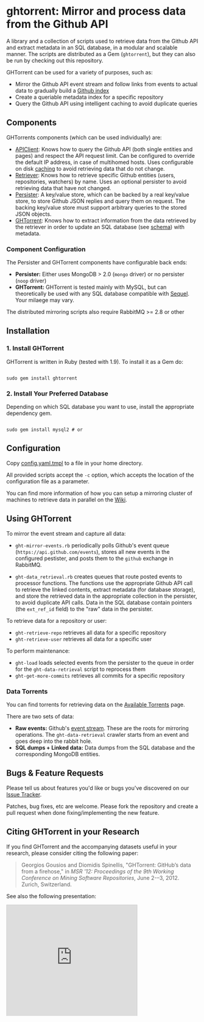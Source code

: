 # ghtorrent: Mirror and process data from the Github API 

A library and a collection of scripts used to retrieve data from the Github API
and extract metadata in an SQL database, in a modular and scalable manner. The
scripts are distributed as a Gem (`ghtorrent`), but they can also be run by
checking out this repository.

GHTorrent can be used for a variety of purposes, such as:

* Mirror the Github API event stream and follow links from events to actual data
 to gradually build a [Github index](http://ghtorrent.org/)
* Create a queriable metadata index for a specific repository
* Query the Github API using intelligent caching to avoid duplicate queries


## Components

GHTorrents components (which can be used individually) are:

* [APIClient](https://github.com/gousiosg/github-mirror/blob/master/lib/ghtorrent/api_client.rb): Knows how to query the Github API (both single entities and
pages) and respect the API request limit. Can be configured to override the
default IP address, in case of multihomed hosts. Uses configurable on disk [caching](https://github.com/gousiosg/github-mirror/blob/master/lib/ghtorrent/cache.rb) to avoid retrieving data that do not change.
* [Retriever](https://github.com/gousiosg/github-mirror/blob/master/lib/ghtorrent/retriever.rb): Knows how to retrieve specific Github entities (users, repositories, watchers) by name. Uses an optional persister to avoid 
retrieving data that have not changed.
* [Persister](https://github.com/gousiosg/github-mirror/blob/master/lib/ghtorrent/persister.rb): A key/value store, which can be backed by a real key/value store,
to store Github JSON replies and query them on request. The backing key/value
store must support arbitrary queries to the stored JSON objects.
* [GHTorrent](https://github.com/gousiosg/github-mirror/blob/master/lib/ghtorrent/ghtorrent.rb): Knows how to extract information from the data retrieved by
the retriever in order to update an SQL database (see [schema](http://ghtorrent.org/relational.html)) with metadata.

### Component Configuration 

The Persister and GHTorrent components have configurable back ends:

* **Persister:** Either uses MongoDB > 2.0 (`mongo` driver) or no persister (`noop` driver)
* **GHTorrent:** GHTorrent is tested mainly with MySQL, but can theoretically be
used with any SQL database compatible with [Sequel](http://sequel.rubyforge.org/rdoc/files/doc/opening_databases_rdoc.html). Your milaege may vary.

The distributed mirroring scripts also require RabbitMQ >= 2.8 or other


## Installation


### 1. Install GHTorrent
GHTorrent is written in Ruby (tested with 1.9). To install it as a Gem do:

<code>
sudo gem install ghtorrent 
</code>


### 2. Install Your Preferred Database

Depending on which SQL database you want to use, install the appropriate
dependency gem.

<code>
sudo gem install mysql2 # or <sqlite3-ruby|postgres>
</code>


## Configuration

Copy [config.yaml.tmpl](https://github.com/gousiosg/github-mirror/blob/master/config.yaml.tmpl)
to a file in your home directory. 

All provided scripts accept the `-c` option, which accepts the location of the configuration file as
a parameter.

You can find more information of how you can setup a mirroring cluster of machines
to retrieve data in parallel on the [Wiki](https://github.com/gousiosg/github-mirror/wiki/Setting-up-a-mirroring-cluster).


## Using GHTorrent

To mirror the event stream and capture all data: 

* `ght-mirror-events.rb` periodically polls Github's event
queue (`https://api.github.com/events`), stores all new events in the
configured pestister, and posts them to the `github` exchange in
RabbitMQ.

* `ght-data_retrieval.rb` creates queues that route posted events to processor
functions. The functions use the appropriate Github API call to retrieve the
linked contents, extract metadata (for database storage), and store the
retrieved data in the appropriate collection in the persister, to avoid
duplicate API calls. 
Data in the SQL database contain pointers (the `ext_ref_id` field) to the
"raw" data in the persister.

To retrieve data for a repository or user:

* `ght-retrieve-repo` retrieves all data for a specific repository
* `ght-retrieve-user` retrieves all data for a specific user

To perform maintenance:

* `ght-load` loads selected events from the persister to the queue in order for
the `ght-data-retrieval` script to reprocess them
* `ght-get-more-commits` retrieves all commits for a specific repository


### Data Torrents

You can find torrents for retrieving data on the 
[Available Torrents](https://ghtorrent.org/downloads.html) page. 

There are two sets of data:

* **Raw events:** Github's [event stream](https://api.github.com/events). These
are the roots for mirroring operations. The `ght-data-retrieval` crawler starts
from an event and goes deep into the rabbit hole.
* **SQL dumps + Linked data:** Data dumps from the SQL database and the corresponding
MongoDB entities.


## Bugs & Feature Requests

Please tell us about features you'd like or bugs you've discovered on our 
[Issue Tracker](https://github.com/gousiosg/github-mirror/issues).

Patches, bug fixes, etc are welcome. Please fork the repository and create
a pull request when done fixing/implementing the new feature.


## Citing GHTorrent in your Research

If you find GHTorrent and the accompanying datasets useful in your research,
please consider citing the following paper:

> Georgios Gousios and Diomidis Spinellis, "GHTorrent: GitHub’s data from a firehose," in _MSR '12: Proceedings of the 9th Working Conference on Mining Software Repositories_, June 2-–3, 2012. Zurich, Switzerland.

See also the following presentation:

<iframe src="http://www.slideshare.net/slideshow/embed_code/13184524?rel=0" width="342" height="291" frameborder="0" marginwidth="0" marginheight="0" scrolling="no" style="border:1px solid #CCC;border-width:1px 1px 0;margin-bottom:5px" allowfullscreen /> 
<div style="margin-bottom:5px"> <strong> <a href="http://www.slideshare.net/gousiosg/ghtorrent-githubs-data-from-a-firehose-13184524" title="GHTorrent: Github&#39;s Data from a Firehose" target="_blank">GHTorrent: Github&#39;s Data from a Firehose</a> </strong> </div>


## Authors

* [Georgios Gousios](http://istlab.dmst.aueb.gr/~george) <gousiosg@gmail.com>
* [Diomidis Spinellis](http://www.dmst.aueb.gr/dds) <dds@aueb.gr>


## License

[2-clause BSD](http://www.opensource.org/licenses/bsd-license.php)

